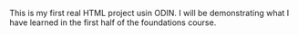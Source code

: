 This is my first real HTML project usin ODIN. I will be demonstrating what I have learned in the first half of the foundations course. 

